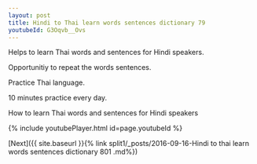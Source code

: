 ```yaml
---
layout: post
title: Hindi to Thai learn words sentences dictionary 79 
youtubeId: G3Oqvb__Ovs
---
```

 
 
Helps to learn Thai words and sentences for Hindi speakers.

Opportunitiy to repeat the words sentences. 

Practice Thai language. 
 
10 minutes practice every day. 
 
How to learn Thai words and sentences for Hindi speakers 
 
{% include youtubePlayer.html id=page.youtubeId %}
 
 
[Next]({{ site.baseurl }}{% link  split1/_posts/2016-09-16-Hindi to thai learn words sentences dictionary 801 .md%})
 
